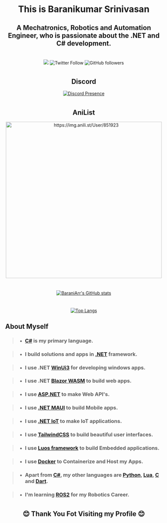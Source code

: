 <div align="center"><h1>This is Baranikumar Srinivasan</div>

<div align="center">

<h2>
A Mechatronics, Robotics and Automation Engineer, who is passionate about the .NET and C# development. 
</h2>


# 

<div align="center">

<img src="https://img.shields.io/github/stars/CosmicPredator?color=g&style=for-the-badge">
<img alt="Twitter Follow" src="https://img.shields.io/twitter/follow/cosmic_predator?color=blue&style=for-the-badge">
<img alt="GitHub followers" src="https://img.shields.io/github/followers/CosmicPredator?color=red&style=for-the-badge">

</div>

# 

## Discord

[![Discord Presence](https://lanyard.cnrad.dev/api/793688107077468171)](https://discord.com/users/793688107077468171)

# 

## AniList

<img width="500" alt="https://img.anili.st/User/851923" src="https://img.anili.st/User/851923"/>

#

[![BaraniArr's GitHub stats](https://github-readme-stats.vercel.app/api?username=CosmicPredator&show_icons=true&theme=tokyonight)](https://github.com/CosmicPredator)

# 

[![Top Langs](https://github-readme-stats.vercel.app/api/top-langs/?username=CosmicPredator&theme=tokyonight)](https://github.com/CosmicPredator)

</center>
  
 </div>

## About Myself

> - ### [C#](https://learn.microsoft.com/en-us/dotnet/csharp/) is my primary language.

> - ### I build solutions and apps in [.NET](https://dotnet.microsoft.com/en-us/) framework.

> - ### I use .NET [WinUi3](https://learn.microsoft.com/en-us/windows/apps/winui/winui3/) for developing windows apps.

> - ### I use .NET [Blazor WASM](https://dotnet.microsoft.com/en-us/apps/aspnet/web-apps/blazor) to build web apps.

> - ### I use [ASP.NET](https://dotnet.microsoft.com/en-us/apps/aspnet) to make Web API's.

> - ### I use [.NET MAUI](https://dotnet.microsoft.com/en-us/apps/maui) to build Mobile apps.

> - ### I use [.NET IoT](https://dotnet.microsoft.com/en-us/apps/iot) to make IoT applications.

> - ### I use [TailwindCSS](https://tailwindcss.com/) to build beautiful user interfaces.

> - ### I use [Luos framework](https://www.luos.io/) to build Embedded applications.

> - ### I use [Docker](https://www.docker.com/) to Containerize and Host my Apps.

> - ### Apart from [C#](https://learn.microsoft.com/en-us/dotnet/csharp/), my other languages are [Python](https://www.python.org/), [Lua](https://www.lua.org/), [C](https://www.w3schools.com/c/c_intro.php) and [Dart](https://dart.dev/).

> - ### I'm learning [ROS2](https://www.ros.org/) for my Robotics Career.

#

<div align="center"> <h2>😊 Thank You Fot Visiting my Profile 😊</h2></div>
